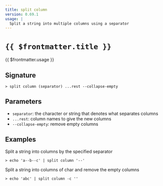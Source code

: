 ```yaml
---
title: split column
version: 0.69.1
usage: |
  Split a string into multiple columns using a separator
---
```


# <code>{{ $frontmatter.title }}</code>

<div style='white-space: pre-wrap;'>{{ $frontmatter.usage }}</div>

## Signature

```> split column (separator) ...rest --collapse-empty```

## Parameters

 -  `separator`: the character or string that denotes what separates columns
 -  `...rest`: column names to give the new columns
 -  `--collapse-empty`: remove empty columns

## Examples

Split a string into columns by the specified separator
```shell
> echo 'a--b--c' | split column '--'
```

Split a string into columns of char and remove the empty columns
```shell
> echo 'abc' | split column -c ''
```
